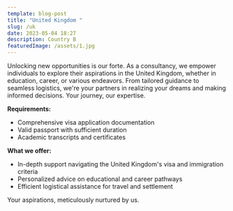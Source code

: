 ```yaml
---
template: blog-post
title: "United Kingdom "
slug: /uk
date: 2023-05-04 18:27
description: Country B
featuredImage: /assets/1.jpg
---
```

Unlocking new opportunities is our forte. As a consultancy, we empower individuals to explore their aspirations in the United Kingdom, whether in education, career, or various endeavors. From tailored guidance to seamless logistics, we're your partners in realizing your dreams and making informed decisions. Your journey, our expertise.

**Requirements:**

* Comprehensive visa application documentation
* Valid passport with sufficient duration
* Academic transcripts and certificates

**What we offer:**

* In-depth support navigating the United Kingdom's visa and immigration criteria
* Personalized advice on educational and career pathways
* Efficient logistical assistance for travel and settlement

Your aspirations, meticulously nurtured by us.